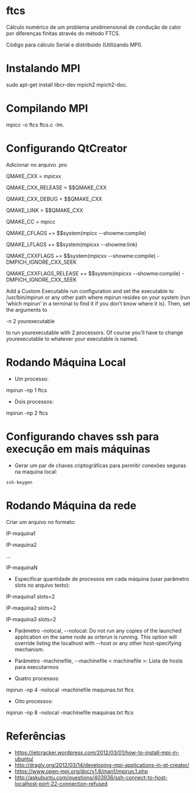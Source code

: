 ftcs
====

Cálculo numérico de um problema unidimensional de condução de calor por diferenças finitas através do método FTCS.

Código para cálculo Serial e distribuido (Utilizando MPI).

Instalando MPI
==========================

sudo apt-get install libcr-dev mpich2 mpich2-doc.

Compilando MPI
==========================

mpicc -o ftcs ftcs.c -lm.

Configurando QtCreator
==========================
Adicionar no arquivo .pro

QMAKE_CXX = mpicxx

QMAKE_CXX_RELEASE = $$QMAKE_CXX

QMAKE_CXX_DEBUG = $$QMAKE_CXX

QMAKE_LINK = $$QMAKE_CXX

QMAKE_CC = mpicc
 
QMAKE_CFLAGS += $$system(mpicc --showme:compile)

QMAKE_LFLAGS += $$system(mpicxx --showme:link)

QMAKE_CXXFLAGS += $$system(mpicxx --showme:compile) -DMPICH_IGNORE_CXX_SEEK

QMAKE_CXXFLAGS_RELEASE += $$system(mpicxx --showme:compile) -DMPICH_IGNORE_CXX_SEEK


Add a Custom Executable run configuration and set the executable to /usr/bin/mpirun or any other path where mpirun resides on your system (run ‘which mpirun’ in a terminal to find it if you don’t know where it is). Then, set the arguments to

-n 2 yourexecutable

to run yourexecutable with 2 processors. Of course you’ll have to change yourexecutable to whatever your executable is named.

Rodando Máquina Local
===========================

* Um processo:

mpirun -np 1 ftcs

* Dois processos:

mpirun -np 2 ftcs

Configurando chaves ssh para execução em mais máquinas
===========================

* Gerar um par de chaves criptográficas para permitir conexões seguras na maquina local:
```shell
ssh-keygen
```

Rodando Máquina da rede
===========================
Criar um arquivo no formato:

IP-maquina1

IP-maquina2

...

IP-maquinaN


* Especificar quantidade de processos em cada máquina (usar parâmetro slots no arquivo texto):

IP-maquina1 slots=2

IP-maquina2 slots=2

IP-maquina3 slots=2

* Parâmetro -nolocal, --nolocal: Do not run any copies of the launched application on the same node as orterun is running. This option will override listing the localhost with --host or any other host-specifying mechanism.
* Parâmetro -machinefile, --machinefile < machinefile >: Lista de hosts para executarmos

* Quatro processos:

mpirun -np 4 -nolocal -machinefile maquinas.txt ftcs

* Oito processos:

mpirun -np 8 -nolocal -machinefile maquinas.txt ftcs


Referências
===========================

* https://jetcracker.wordpress.com/2012/03/01/how-to-install-mpi-in-ubuntu/
* http://dragly.org/2012/03/14/developing-mpi-applications-in-qt-creator/ 
* https://www.open-mpi.org/doc/v1.8/man1/mpirun.1.php
* http://askubuntu.com/questions/403936/ssh-connect-to-host-localhost-port-22-connection-refused 